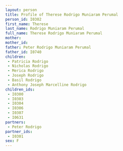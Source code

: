 ```yaml
---
layout: person
title: Profile of Therese Rodrigo Muniaram Perumal
person_id: I0302
first_name: Therese
last_name: Rodrigo Muniaram Perumal
full_name: Therese Rodrigo Muniaram Perumal
mother: 
mother_id: 
father: Peter Rodrigo Muniaram Perumal
father_id: I0740
children:
 - Patricia Rodrigo
 - Nicholas Rodrigo
 - Merica Rodrigo
 - Joseph Rodrigo
 - Basil Rodrigo
 - Anthony Joseph Marcelline Rodrigo
children_ids:
 - I0300
 - I0303
 - I0304
 - I0306
 - I0307
 - I0631
partners:
 - Peter Rodrigo
partner_ids:
 - I0301
sex: F
---
```


